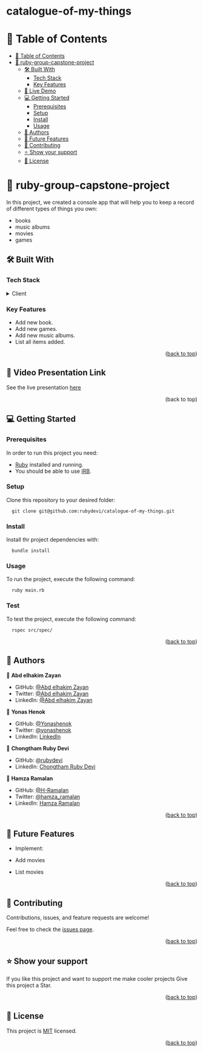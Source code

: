 # catalogue-of-my-things

<a name="readme-top"></a>

# 📗 Table of Contents

- [📗 Table of Contents](#-table-of-contents)
- [📖 ruby-group-capstone-project ](#-catalog-of-my-things-)
  - [🛠 Built With ](#-built-with-)
    - [Tech Stack ](#tech-stack-)
    - [Key Features ](#key-features-)
  - [🚀 Live Demo ](#-live-demo-)
  - [💻 Getting Started ](#-getting-started-)
    - [Prerequisites](#prerequisites)
    - [Setup](#setup)
    - [Install](#install)
    - [Usage ](#usage-)
  - [👥 Authors ](#-authors-)
  - [🔭 Future Features ](#-future-features-)
  - [🤝 Contributing ](#-contributing-)
  - [⭐️ Show your support ](#️-show-your-support-)
  - [📝 License ](#-license-)

<!-- PROJECT DESCRIPTION -->

# 📖 ruby-group-capstone-project <a name="ruby-group-capstone-project"></a>

In this project, we created a console app that will help you to keep a record of different types of things you own:

- books
- music albums
- movies
- games

## 🛠 Built With <a name="built-with"></a>

### Tech Stack <a name="tech-stack"></a>

<details>
  <summary>Client</summary>
  <ul> 
    <li><a href="https://www.ruby-lang.org/en/">Ruby</a></li>
  </ul>
</details>

<!-- Features -->

### Key Features <a name="key-features"></a>

- Add new book.
- Add new games.
- Add new music albums.
- List all items added.

<p align="right">(<a href="#readme-top">back to top</a>)</p>

## 🚀 Video Presentation Link <a name="live-demo"></a>

See the live presentation <a href="https://youtu.be/1P-Xl1SatpE">here</a>

<p align="right">(<ahref="#readme-top">back to top</a>)</p>

<!-- GETTING STARTED -->

## 💻 Getting Started <a name="getting-started"></a>

### Prerequisites

In order to run this project you need:

- [Ruby](https://www.ruby-lang.org/en/) installed and running.
- You should be able to use [IRB](<https://en.wikipedia.org/wiki/Ruby_(programming_language)#Features>).

### Setup

Clone this repository to your desired folder:

```
  git clone git@github.com:rubydevi/catalogue-of-my-things.git
```

### Install

Install thr project dependencies with:

```
  bundle install
```

### Usage <a name="usage"></a>

To run the project, execute the following command:

```
  ruby main.rb
```

### Test <a name="test"></a>

To test the project, execute the following command:

```
  rspec src/spec/
```

<p align="right">(<a href="#readme-top">back to top</a>)</p>

<!-- AUTHORS -->

## 👥 Authors <a name="authors"></a>

👤 **Abd elhakim Zayan**

- GitHub: [@Abd elhakim Zayan](https://github.com/abdozayan12)
- Twitter: [@Abd elhakim Zayan](https://twitter.com/zayan_abdo)
- LinkedIn: [@Abd elhakim Zayan](https://www.linkedin.com/in/abdozayan/)

👤 **Yonas Henok**

- GitHub: [@Yonashenok](https://github.com/yonashenok)
- Twitter: [@yonashenok](https://twitter.com/YonasHenok3)
- LinkedIn: [LinkedIn](https://www.linkedin.com/in/yonas-henok-996a26217)

👤 **Chongtham Ruby Devi**

- GitHub: [@rubydevi](https://github.com/rubydevi)
- LinkedIn: [Chongtham Ruby Devi](https://www.linkedin.com/in/chongtham-bhoomika/)

👤 **Hamza Ramalan**

- GitHub: [@H-Ramalan](https://github.com/H-Ramalan)
- Twitter: [@hamza_ramalan](https://twitter.com/hamza_ramalan)
- LinkedIn: [Hamza Ramalan](https://www.linkedin.com/in/hamza-ramalan/)

<p align="right">(<a href="#readme-top">back to top</a>)</p>

<!-- FUTURE FEATURES -->

## 🔭 Future Features <a name="future-features"></a>

- Implement:

- Add movies
- List movies

<p align="right">(<a href="#readme-top">back to top</a>)</p>

<!-- CONTRIBUTING -->

## 🤝 Contributing <a name="contributing"></a>

Contributions, issues, and feature requests are welcome!

Feel free to check the [issues page](https://github.com/rubydevi/catalogue-of-my-things/issues).

<p align="right">(<a href="#readme-top">back to top</a>)</p>

<!-- SUPPORT -->

## ⭐️ Show your support <a name="support"></a>

If you like this project and want to support me make cooler projects Give this project a Star.

<p align="right">(<a href="#readme-top">back to top</a>)</p>

<!-- LICENSE -->

## 📝 License <a name="license"></a>

This project is [MIT](./LICENSE) licensed.

<p align="right">(<a href="#readme-top">back to top</a>)</p>
